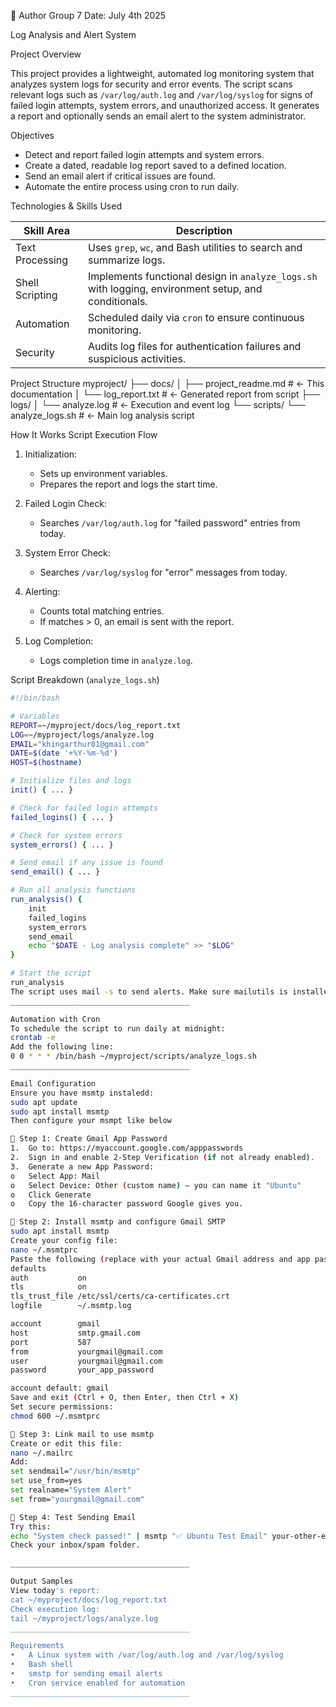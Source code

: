 👤 Author
Group 7
Date: July 4th 2025



Log Analysis and Alert System

Project Overview

This project provides a lightweight, automated log monitoring system that analyzes system logs for security and error events. The script scans relevant logs such as `/var/log/auth.log` and `/var/log/syslog` for signs of failed login attempts, system errors, and unauthorized access. It generates a report and optionally sends an email alert to the system administrator.

Objectives
- Detect and report failed login attempts and system errors.
- Create a dated, readable log report saved to a defined location.
- Send an email alert  if critical issues are found.
- Automate the entire process using cron to run daily.

 Technologies & Skills Used

| Skill Area     | Description |
|----------------|-------------|
| Text Processing | Uses `grep`, `wc`, and Bash utilities to search and summarize logs. |
| Shell Scripting | Implements functional design in `analyze_logs.sh` with logging, environment setup, and conditionals. |
| Automation | Scheduled daily via `cron` to ensure continuous monitoring. |
| Security | Audits log files for authentication failures and suspicious activities. |

Project Structure
myproject/
├── docs/
│ ├── project_readme.md # ← This documentation
│ └── log_report.txt # ← Generated report from script
├── logs/
│ └── analyze.log # ← Execution and event log
└── scripts/
└── analyze_logs.sh # ← Main log analysis script

How It Works
Script Execution Flow

1. Initialization:
   - Sets up environment variables.
   - Prepares the report and logs the start time.

2. Failed Login Check:
   - Searches `/var/log/auth.log` for "failed password" entries from today.

3. System Error Check:
   - Searches `/var/log/syslog` for "error" messages from today.

4. Alerting:
   - Counts total matching entries.
   - If matches > 0, an email is sent with the report.

5. Log Completion:
   - Logs completion time in `analyze.log`.

Script Breakdown (`analyze_logs.sh`)

```bash
#!/bin/bash

# Variables
REPORT=~/myproject/docs/log_report.txt
LOG=~/myproject/logs/analyze.log
EMAIL="khingarthur01@gmail.com"
DATE=$(date '+%Y-%m-%d')
HOST=$(hostname)

# Initialize files and logs
init() { ... }

# Check for failed login attempts
failed_logins() { ... }

# Check for system errors
system_errors() { ... }

# Send email if any issue is found
send_email() { ... }

# Run all analysis functions
run_analysis() {
    init
    failed_logins
    system_errors
    send_email
    echo "$DATE - Log analysis complete" >> "$LOG"
}

# Start the script
run_analysis
The script uses mail -s to send alerts. Make sure mailutils is installed.
________________________________________

Automation with Cron
To schedule the script to run daily at midnight:
crontab -e
Add the following line:
0 0 * * * /bin/bash ~/myproject/scripts/analyze_logs.sh
________________________________________

Email Configuration
Ensure you have msmtp instaledd:
sudo apt update
sudo apt install msmtp
Then configure your msmpt like below

🔹 Step 1: Create Gmail App Password
1.	Go to: https://myaccount.google.com/apppasswords
2.	Sign in and enable 2-Step Verification (if not already enabled).
3.	Generate a new App Password:
o	Select App: Mail
o	Select Device: Other (custom name) — you can name it "Ubuntu"
o	Click Generate
o	Copy the 16-character password Google gives you.

🔹 Step 2: Install msmtp and configure Gmail SMTP
sudo apt install msmtp
Create your config file:
nano ~/.msmtprc
Paste the following (replace with your actual Gmail address and app password):
defaults
auth           on
tls            on
tls_trust_file /etc/ssl/certs/ca-certificates.crt
logfile        ~/.msmtp.log

account        gmail
host           smtp.gmail.com
port           587
from           yourgmail@gmail.com
user           yourgmail@gmail.com
password       your_app_password

account default: gmail
Save and exit (Ctrl + O, then Enter, then Ctrl + X)
Set secure permissions:
chmod 600 ~/.msmtprc

🔹 Step 3: Link mail to use msmtp
Create or edit this file:
nano ~/.mailrc
Add:
set sendmail="/usr/bin/msmtp"
set use_from=yes
set realname="System Alert"
set from="yourgmail@gmail.com"

🔹 Step 4: Test Sending Email
Try this:
echo "System check passed!" | msmtp "✅ Ubuntu Test Email" your-other-email@gmail.com
Check your inbox/spam folder.

________________________________________

Output Samples
View today's report:
cat ~/myproject/docs/log_report.txt
Check execution log:
tail ~/myproject/logs/analyze.log
________________________________________

Requirements
•	A Linux system with /var/log/auth.log and /var/log/syslog
•	Bash shell
•	smstp for sending email alerts
•	Cron service enabled for automation
________________________________________

